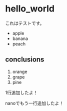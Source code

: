 # hello_world

これはテストです。
- apple
- banana
- peach

## conclusions
1. orange
1. grape
1. pine

1行追加したよ！

nanoでもう一行追加したよ！
